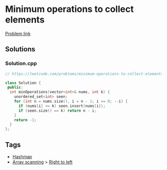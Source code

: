# Minimum operations to collect elements

[Problem link](https://leetcode.com/problems/minimum-operations-to-collect-elements/)

## Solutions


### Solution.cpp
```cpp
// https://leetcode.com/problems/minimum-operations-to-collect-elements/

class Solution {
 public:
  int minOperations(vector<int>& nums, int k) {
    unordered_set<int> seen;
    for (int n = nums.size(), i = n - 1; i >= 0; --i) {
      if (nums[i] <= k) seen.insert(nums[i]);
      if (seen.size() == k) return n - i;
    }
    return -1;
  }
};
```
## Tags

* [Hashmap](/Collections/hashmap.md#hashmap)
* [Array scanning](/Collections/array-scanning.md#array-scanning) > [Right to left](/Collections/array-scanning.md#right-to-left)
